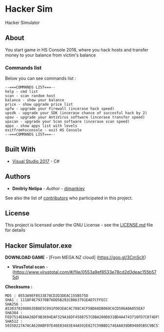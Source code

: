 # Hacker Sim

Hacker Simulator

## About

You start game in HS Console 2018, where you hack hosts and transfer money to your balance from victim's balance

### Commands list

Below you can see commands list :

```
--===COMMANDS LIST===--
help - cmd list
scan - scan random host
balance - show your balance
price - show upgrade price list
upfw - upgrade your Firewall (incerase hack speed)
upsdk - upgrade your SDK (incerase chance of succesful hack by 2)
upav - upgrade your AntiVirus software (incerase transfer speed)
upscan - upgrade your Scan software (incerase scan speed)
apps - show apps list with levels
exitfromhsconsole - exit HS Console
--===COMMANDS LIST===--
```

## Built With

* [Visual Studio 2017](https://www.visualstudio.com/ru/downloads/) - C#

## Authors

* **Dmitriy Nelipa** - *Author* - [dimankiev](https://github.com/dimankiev)

See also the list of [contributors](https://github.com/your/project/contributors) who participated in this project.

## License

This project is licensed under the GNU License - see the [LICENSE.md](LICENSE.md) file for details

## Hacker Simulator.exe
**DOWNLOAD GAME** - [From MEGA.NZ cloud] (https://goo.gl/3CmScX)
* **VirusTotal scan** - (https://www.virustotal.com/#/file/0553a9ef8533e78cd2d3deac155b575d)

**Checksums :**
```
MD5 : 0553A9EF8533E78CD2D3DEAC155B575D
SHA1 : 1118F4E79370B76DD5B292CB063791EAD7CFFECC
SHA256 : A5383783988635B8E5C091FD03EAC4C788C4CF5BD66DB060C6CD506A0A055EA7
SHA384 : FED7514E8AA26DF9B3694EAF329A16DF4588757CDBA200D831BD4A4743710FD7C074DF94A320FBDA810797B23A784E1B
SHA512 : 5035D227A7ACA620ABF07E46E03483E44A592E827C59BBD174EAA039DB94805B5C9BC5796C3D398F91604C646CC86A05A25C12831FB738993F17ECF8911253A1
```